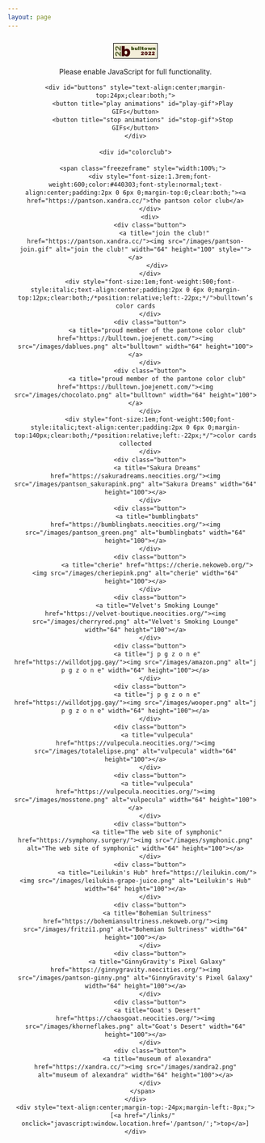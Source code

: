 ```yaml
---
layout: page
---
```

<script>document.title="𝗯𝘂𝗹𝗹𝘁𝗼𝘄𝗻.𝟮𝟬𝟮𝟮 | pantson color club"</script>
<script>
	function showButtons() {
		var wall = document.getElementById("button-wall");
		var x = document.getElementById("buttons");
		wall.style.display = "block";
		x.style.display = "none";
	} 
	function hideButtons() {
		var wall = document.getElementById("button-wall");
		var x = document.getElementById("buttons");
		wall.style.display = "none";
		x.style.display = "block";
	} 
</script>

<div style="margin:24px 9px 0 9px;padding-left:2px;padding-bottom:9px;text-align:center;z-index:1000;">
	<a href="/images/b22button.png" download="b22button"><img src="/images/b22button.png" alt="b22button" title="click to download and thanks for linking!" style="width:88px;margin-top:2px;"></a>
	<noscript>
		<p>
			Please enable JavaScript for full functionality.
		</p>	
	</noscript>		
				
	<div id="buttons" style="text-align:center;margin-top:24px;clear:both;">
		<button title="play animations" id="play-gif">Play GIFs</button>
		<button title="stop animations" id="stop-gif">Stop GIFs</button>
	</div>

	<div id="colorclub">

		<span class="freezeframe" style="width:100%;">
			<div style="font-size:1.3rem;font-weight:600;color:#440303;font-style:normal;text-align:center;padding:2px 0 6px 0;margin-top:0;clear:both;"><a href="https://pantson.xandra.cc/">the pantson color club</a>
			</div>
			<div>
			<div class="button">
					<a title="join the club!" href="https://pantson.xandra.cc/"><img src="/images/pantson-join.gif" alt="join the club!" width="64" height="100" style=""></a>
				</div>
			</div>
			<div style="font-size:1em;font-weight:500;font-style:italic;text-align:center;padding:2px 0 6px 0;margin-top:12px;clear:both;/*position:relative;left:-22px;*/">bulltown’s color cards
			</div>
			<div class="button">
				<a title="proud member of the pantone color club" href="https://bulltown.joejenett.com/"><img src="/images/dablues.png" alt="bulltown" width="64" height="100"></a>
			</div>
			<div class="button">
				<a title="proud member of the pantone color club" href="https://bulltown.joejenett.com/"><img src="/images/chocolato.png" alt="bulltown" width="64" height="100"></a>
			</div>
			<div style="font-size:1em;font-weight:500;font-style:italic;text-align:center;padding:2px 0 6px 0;margin-top:140px;clear:both;/*position:relative;left:-22px;*/">color cards collected
			</div>
			<div class="button">
				<a title="Sakura Dreams" href="https://sakuradreams.neocities.org/"><img src="/images/pantson_sakurapink.png" alt="Sakura Dreams" width="64" height="100"></a>
			</div>
			<div class="button">
				<a title="bumblingbats" href="https://bumblingbats.neocities.org/"><img src="/images/pantson_green.png" alt="bumblingbats" width="64" height="100"></a>
			</div>
			<div class="button">
				<a title="cherie" href="https://cherie.nekoweb.org/"><img src="/images/cheriepink.png" alt="cherie" width="64" height="100"></a>
			</div>
			<div class="button">
				<a title="Velvet's Smoking Lounge" href="https://velvet-boutique.neocities.org/"><img src="/images/cherryred.png" alt="Velvet's Smoking Lounge" width="64" height="100"></a>
			</div>
			<div class="button">
				<a title="j p g z o n e" href="https://willdotjpg.gay/"><img src="/images/amazon.png" alt="j p g z o n e" width="64" height="100"></a>
			</div>
			<div class="button">
				<a title="j p g z o n e" href="https://willdotjpg.gay/"><img src="/images/wooper.png" alt="j p g z o n e" width="64" height="100"></a>
			</div>
			<div class="button">
				<a title="vulpecula" href="https://vulpecula.neocities.org/"><img src="/images/totalelipse.png" alt="vulpecula" width="64" height="100"></a>
			</div>
			<div class="button">
				<a title="vulpecula" href="https://vulpecula.neocities.org/"><img src="/images/mosstone.png" alt="vulpecula" width="64" height="100"></a>
			</div>
			<div class="button">
				<a title="The web site of symphonic" href="https://symphony.surgery/"><img src="/images/symphonic.png" alt="The web site of symphonic" width="64" height="100"></a>
			</div>
			<div class="button">
				<a title="Leilukin's Hub" href="https://leilukin.com/"><img src="/images/leilukin-grape-juice.png" alt="Leilukin's Hub" width="64" height="100"></a>
			</div>
			<div class="button">
				<a title="Bohemian Sultriness" href="https://bohemiansultriness.nekoweb.org/"><img src="/images/fritzi1.png" alt="Bohemian Sultriness" width="64" height="100"></a>
			</div>
			<div class="button">
				<a title="GinnyGravity's Pixel Galaxy" href="https://ginnygravity.neocities.org/"><img src="/images/pantson-ginny.png" alt="GinnyGravity's Pixel Galaxy" width="64" height="100"></a>
			</div>
			<div class="button">
				<a title="Goat's Desert" href="https://chaosgoat.neocities.org/"><img src="/images/khorneflakes.png" alt="Goat's Desert" width="64" height="100"></a>
			</div>
			<div class="button">
				<a title="museum of alexandra" href="https://xandra.cc/"><img src="/images/xandra2.png" alt="museum of alexandra" width="64" height="100"></a>
			</div>
		</span>
	</div>
	<div style="text-align:center;margin-top:-24px;margin-left:-8px;">
		[<a href="/links/" onclick="javascript:window.location.href='/pantson/';">top</a>]
	</div>
</div>
<script src="/js/freezeframe.min.js"></script>
		
